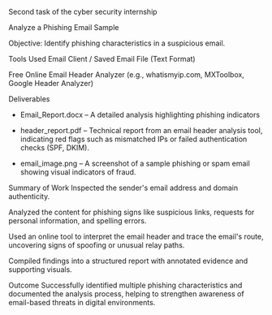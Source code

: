 Second task of the cyber security internship

Analyze a Phishing Email Sample

Objective: Identify phishing characteristics in a suspicious email.

Tools Used
Email Client / Saved Email File (Text Format)

Free Online Email Header Analyzer (e.g., whatismyip.com, MXToolbox, Google Header Analyzer)

Deliverables
- Email_Report.docx – A detailed analysis highlighting phishing indicators 

- header_report.pdf – Technical report from an email header analysis tool, indicating red flags such as mismatched IPs or failed authentication checks (SPF, DKIM).

- email_image.png – A screenshot of a sample phishing or spam email showing visual indicators of fraud.

Summary of Work
Inspected the sender's email address and domain authenticity.

Analyzed the content for phishing signs like suspicious links, requests for personal information, and spelling errors.

Used an online tool to interpret the email header and trace the email's route, uncovering signs of spoofing or unusual relay paths.

Compiled findings into a structured report with annotated evidence and supporting visuals.

Outcome
Successfully identified multiple phishing characteristics and documented the analysis process, helping to strengthen awareness of email-based threats in digital environments.
